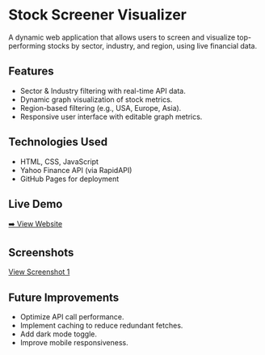 # Stock Screener Visualizer

A dynamic web application that allows users to screen and visualize top-performing stocks by sector, industry, and region, using live financial data.

## Features
- Sector & Industry filtering with real-time API data.
- Dynamic graph visualization of stock metrics.
- Region-based filtering (e.g., USA, Europe, Asia).
- Responsive user interface with editable graph metrics.

## Technologies Used
- HTML, CSS, JavaScript
- Yahoo Finance API (via RapidAPI)
- GitHub Pages for deployment

## Live Demo
[➡️ View Website](https://charchar1245.github.io/stockscreener-myfinancepal-prealpha/)

## Screenshots
[View Screenshot 1](https://github.com/charchar1245/stockscreener-myfinancepal-prealpha/blob/main/screenshot_1.png?raw=true)

## Future Improvements
- Optimize API call performance.
- Implement caching to reduce redundant fetches.
- Add dark mode toggle.
- Improve mobile responsiveness.
